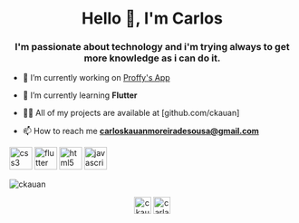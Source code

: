 <h1 align="center">Hello 👋, I'm Carlos</h1>
<h3 align="center">I'm passionate about technology and i'm trying always to get more knowledge as i can do it.</h3>

- 🔭 I’m currently working on [Proffy's App](https://github.com/cKauan/Proffy)

- 🌱 I’m currently learning **Flutter**

- 👨‍💻 All of my projects are available at [github.com/ckauan]

- 📫 How to reach me **carloskauanmoreiradesousa@gmail.com**

<p align="left"><img src="https://devicons.github.io/devicon/devicon.git/icons/css3/css3-original-wordmark.svg" alt="css3" width="40" height="40"/> <img src="https://www.vectorlogo.zone/logos/flutterio/flutterio-icon.svg" alt="flutter" width="40" height="40"/> <img src="https://devicons.github.io/devicon/devicon.git/icons/html5/html5-original-wordmark.svg" alt="html5" width="40" height="40"/> <img src="https://devicons.github.io/devicon/devicon.git/icons/javascript/javascript-original.svg" alt="javascript" width="40" height="40"/></p><img align="center" src="https://github-readme-stats.vercel.app/api?username=ckauan&show_icons=true" alt="ckauan" />

<p align="center">
<a href="https://codepen.io/ckauan" target="blank"><img align="center" src="https://cdn.jsdelivr.net/npm/simple-icons@3.0.1/icons/codepen.svg" alt="ckauan" height="30" width="30" /></a>
<a href="https://twitter.com/carlaodamassaa" target="blank"><img align="center" src="https://cdn.jsdelivr.net/npm/simple-icons@3.0.1/icons/twitter.svg" alt="carlaodamassaa" height="30" width="30" /></a>
</p>
